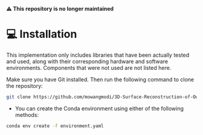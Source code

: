 **⚠️ This repository is no longer maintained**

# 💻 Installation
This implementation only includes libraries that have been actually tested and used, along with their corresponding hardware and software environments. Components that were not used are not listed here.

Make sure you have Git installed. Then run the following command to clone the repository:

```bash
git clone https://github.com/mowangmodi/3D-Surface-Reconstruction-of-Outdoor-Scenes-from-Unconstrained-Images.git.git
```

- You can create the Conda environment using either of the following methods:

```bash
conda env create -f environment.yaml
```
